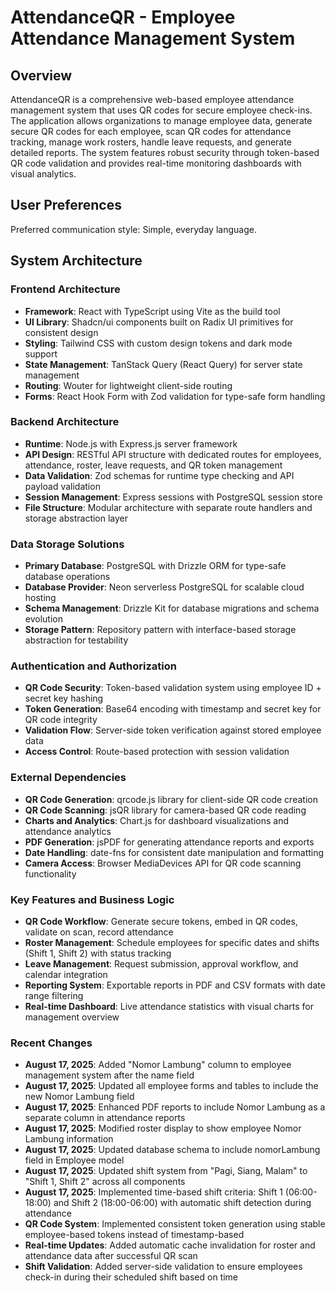 # AttendanceQR - Employee Attendance Management System

## Overview

AttendanceQR is a comprehensive web-based employee attendance management system that uses QR codes for secure employee check-ins. The application allows organizations to manage employee data, generate secure QR codes for each employee, scan QR codes for attendance tracking, manage work rosters, handle leave requests, and generate detailed reports. The system features robust security through token-based QR code validation and provides real-time monitoring dashboards with visual analytics.

## User Preferences

Preferred communication style: Simple, everyday language.

## System Architecture

### Frontend Architecture
- **Framework**: React with TypeScript using Vite as the build tool
- **UI Library**: Shadcn/ui components built on Radix UI primitives for consistent design
- **Styling**: Tailwind CSS with custom design tokens and dark mode support
- **State Management**: TanStack Query (React Query) for server state management
- **Routing**: Wouter for lightweight client-side routing
- **Forms**: React Hook Form with Zod validation for type-safe form handling

### Backend Architecture
- **Runtime**: Node.js with Express.js server framework
- **API Design**: RESTful API structure with dedicated routes for employees, attendance, roster, leave requests, and QR token management
- **Data Validation**: Zod schemas for runtime type checking and API payload validation
- **Session Management**: Express sessions with PostgreSQL session store
- **File Structure**: Modular architecture with separate route handlers and storage abstraction layer

### Data Storage Solutions
- **Primary Database**: PostgreSQL with Drizzle ORM for type-safe database operations
- **Database Provider**: Neon serverless PostgreSQL for scalable cloud hosting
- **Schema Management**: Drizzle Kit for database migrations and schema evolution
- **Storage Pattern**: Repository pattern with interface-based storage abstraction for testability

### Authentication and Authorization
- **QR Code Security**: Token-based validation system using employee ID + secret key hashing
- **Token Generation**: Base64 encoding with timestamp and secret key for QR code integrity
- **Validation Flow**: Server-side token verification against stored employee data
- **Access Control**: Route-based protection with session validation

### External Dependencies
- **QR Code Generation**: qrcode.js library for client-side QR code creation
- **QR Code Scanning**: jsQR library for camera-based QR code reading
- **Charts and Analytics**: Chart.js for dashboard visualizations and attendance analytics
- **PDF Generation**: jsPDF for generating attendance reports and exports
- **Date Handling**: date-fns for consistent date manipulation and formatting
- **Camera Access**: Browser MediaDevices API for QR code scanning functionality

### Key Features and Business Logic
- **QR Code Workflow**: Generate secure tokens, embed in QR codes, validate on scan, record attendance
- **Roster Management**: Schedule employees for specific dates and shifts (Shift 1, Shift 2) with status tracking
- **Leave Management**: Request submission, approval workflow, and calendar integration
- **Reporting System**: Exportable reports in PDF and CSV formats with date range filtering
- **Real-time Dashboard**: Live attendance statistics with visual charts for management overview

### Recent Changes
- **August 17, 2025**: Added "Nomor Lambung" column to employee management system after the name field
- **August 17, 2025**: Updated all employee forms and tables to include the new Nomor Lambung field
- **August 17, 2025**: Enhanced PDF reports to include Nomor Lambung as a separate column in attendance reports
- **August 17, 2025**: Modified roster display to show employee Nomor Lambung information
- **August 17, 2025**: Updated database schema to include nomorLambung field in Employee model
- **August 17, 2025**: Updated shift system from "Pagi, Siang, Malam" to "Shift 1, Shift 2" across all components
- **August 17, 2025**: Implemented time-based shift criteria: Shift 1 (06:00-18:00) and Shift 2 (18:00-06:00) with automatic shift detection during attendance
- **QR Code System**: Implemented consistent token generation using stable employee-based tokens instead of timestamp-based
- **Real-time Updates**: Added automatic cache invalidation for roster and attendance data after successful QR scan
- **Shift Validation**: Added server-side validation to ensure employees check-in during their scheduled shift based on time